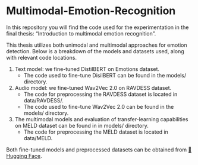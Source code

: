 # Multimodal-Emotion-Recognition

In this repository you will find the code used for the experimentation in the final thesis: “Introduction to multimodal emotion recognition”. 

This thesis utilizes both unimodal and multimodal approaches for emotion detection. Below is a breakdown of the models and datasets used, along with relevant code locations.

1. Text model: we fine-tuned DistilBERT on Emotions dataset.
   * The code used to fine-tune DisilBERT can be found in the models/ directory.
2. Audio model: we fine-tuned Wav2Vec 2.0 on RAVDESS dataset.
   * The code for preprocessing the RAVDESS dataset is located in data/RAVDESS/.
   * The code used to fine-tune Wav2Vec 2.0 can be found in the models/ directory.
3. The multimodal models and evaluation of transfer-learning capabilities on MELD dataset can be found in in models/ directory.
   * The code for preprocessing the MELD dataset is located in data/MELD.


Both fine-tuned models and preprocessed datasets can be obtained from [🤗 Hugging Face](https://huggingface.co/pabloorlw).
